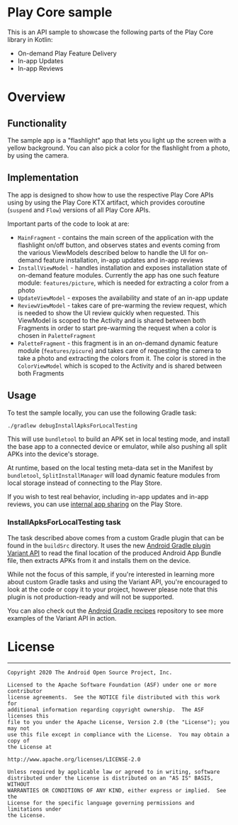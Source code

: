 # Play Core sample
This is an API sample to showcase the following parts of the Play Core library in Kotlin:
* On-demand Play Feature Delivery
* In-app Updates
* In-app Reviews

# Overview
## Functionality
The sample app is a "flashlight" app that lets you light up the screen with a yellow background.
You can also pick a color for the flashlight from a photo, by using the camera.

## Implementation
The app is designed to show how to use the respective Play Core APIs using by using the Play Core KTX artifact, which provides coroutine (`suspend` and `Flow`) versions of all Play Core APIs.

Important parts of the code to look at are:
* `MainFragment` - contains the main screen of the application with the flashlight on/off button, and observes states and events coming from the various ViewModels described below to handle the UI for on-demand feature installation, in-app updates and in-app reviews
* `InstallViewModel` - handles installation and exposes installation state of on-demand feature modules. Currently the app has one such feature module: `features/picture`, which is needed for extracting a color from a photo
* `UpdateViewModel` - exposes the availability and state of an in-app update
* `ReviewViewModel` - takes care of pre-warming the review request, which is needed to show the UI review quickly when requested. This ViewModel is scoped to the Activity and is shared between both Fragments in order to start pre-warming the request when a color is chosen in `PaletteFragment`
* `PaletteFragment` - this fragment is in an on-demand dynamic feature module (`features/picure`) and takes care of requesting the camera to take a photo and extracting the colors from it. The color is stored in the `ColorViewModel` which is scoped to the Activity and is shared between both Fragments

## Usage
To test the sample locally, you can use the following Gradle task:
```
./gradlew debugInstallApksForLocalTesting
```

This will use `bundletool` to build an APK set in local testing mode, and install the base app to a
connected device or emulator, while also pushing all split APKs into the device's storage.

At runtime, based on the local testing meta-data set in the Manifest by `bundletool`,
`SplitInstallManager` will load dynamic feature modules from local storage instead of connecting to
the Play Store.

If you wish to test real behavior, including in-app updates and in-app reviews, you can use
[internal app sharing](https://support.google.com/googleplay/android-developer/answer/9303479?hl=en) on the Play Store.

### <variant>InstallApksForLocalTesting task
The task described above comes from a custom Gradle plugin that can be found in the `buildSrc` directory. It uses the new [Android Gradle plugin Variant API](https://medium.com/androiddevelopers/new-apis-in-the-android-gradle-plugin-f5325742e614) to read the final location of the produced Android App Bundle file, then extracts APKs from it and installs them on the device.

While not the focus of this sample, if you're interested in learning more about custom Gradle tasks and using the Variant API, you're encouraged to look at the code or copy it to your project, however please note that this plugin is not production-ready and will not be supported.

You can also check out the [Android Gradle recipes](https://github.com/android/gradle-recipes) repository to see more examples of the Variant API in action.

# License
-------
```
Copyright 2020 The Android Open Source Project, Inc.

Licensed to the Apache Software Foundation (ASF) under one or more contributor
license agreements.  See the NOTICE file distributed with this work for
additional information regarding copyright ownership.  The ASF licenses this
file to you under the Apache License, Version 2.0 (the "License"); you may not
use this file except in compliance with the License.  You may obtain a copy of
the License at

http://www.apache.org/licenses/LICENSE-2.0

Unless required by applicable law or agreed to in writing, software
distributed under the License is distributed on an "AS IS" BASIS, WITHOUT
WARRANTIES OR CONDITIONS OF ANY KIND, either express or implied.  See the
License for the specific language governing permissions and limitations under
the License.
```